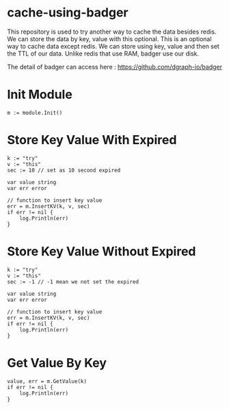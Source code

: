 # cache-using-badger
This repository is used to try another way to cache the data besides redis. 
We can store the data by key, value with this optional. This is an optional way to cache data except redis. 
We can store using key, value and then set the TTL of our data. 
Unlike redis that use RAM, badger use our disk. 

The detail of badger can access here : 
https://github.com/dgraph-io/badger


# Init Module
    m := module.Init()

# Store Key Value With Expired
    k := "try"
	v := "this"
	sec := 10 // set as 10 second expired

	var value string
	var err error

	// function to insert key value
	err = m.InsertKV(k, v, sec)
	if err != nil {
		log.Println(err)
	}

# Store Key Value Without Expired
    k := "try"
	v := "this"
	sec := -1 // -1 mean we not set the expired

	var value string
	var err error

	// function to insert key value
	err = m.InsertKV(k, v, sec)
	if err != nil {
		log.Println(err)
	}


# Get Value By Key
	value, err = m.GetValue(k)
	if err != nil {
		log.Println(err)
	}

